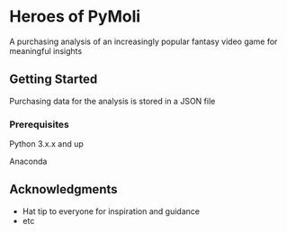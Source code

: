 # Heroes of PyMoli 

A purchasing analysis of an increasingly popular fantasy video game for meaningful insights

## Getting Started

Purchasing data for the analysis is stored in a JSON file

### Prerequisites

Python 3.x.x and up

Anaconda


## Acknowledgments

* Hat tip to everyone for inspiration and guidance
* etc
